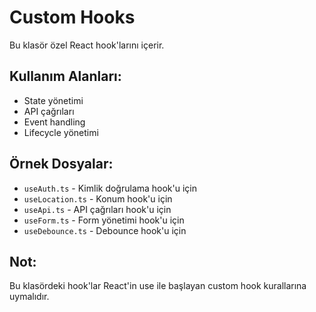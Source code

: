 # Custom Hooks

Bu klasör özel React hook'larını içerir.

## Kullanım Alanları:
- State yönetimi
- API çağrıları
- Event handling
- Lifecycle yönetimi

## Örnek Dosyalar:
- `useAuth.ts` - Kimlik doğrulama hook'u için
- `useLocation.ts` - Konum hook'u için
- `useApi.ts` - API çağrıları hook'u için
- `useForm.ts` - Form yönetimi hook'u için
- `useDebounce.ts` - Debounce hook'u için

## Not:
Bu klasördeki hook'lar React'in use ile başlayan custom hook kurallarına uymalıdır.
